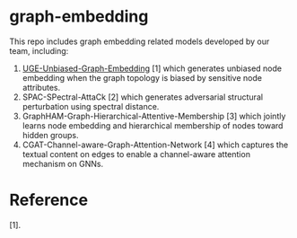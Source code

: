 # graph-embedding

This repo includes graph embedding related models developed by our team, including:

1. [UGE-Unbiased-Graph-Embedding](https://github.com/HCDM/graph-embedding/tree/main/UGE-Unbiased-Graph-Embedding) [1] which generates unbiased node embedding when the graph topology is biased by sensitive node attributes.
2. SPAC-SPectral-AttaCk [2] which generates adversarial structural perturbation using spectral distance.
3. GraphHAM-Graph-Hierarchical-Attentive-Membership [3] which jointly learns node embedding and hierarchical membership of nodes toward hidden groups.
4. CGAT-Channel-aware-Graph-Attention-Network [4] which captures the textual content on edges to enable a channel-aware attention mechanism on GNNs.


# Reference

[1]. 
